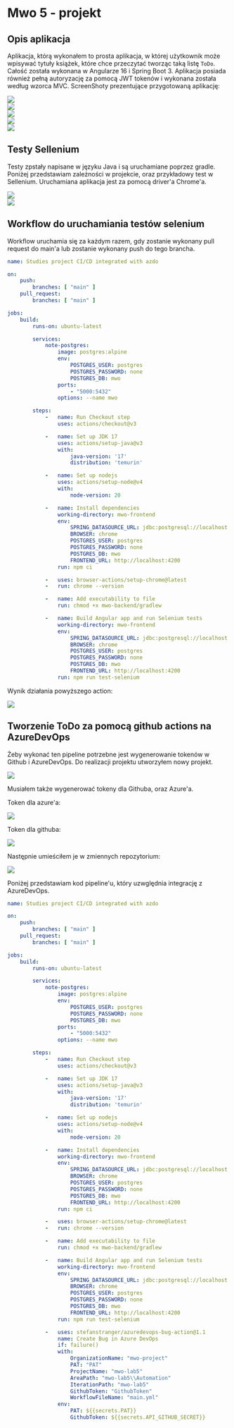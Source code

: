 # Mwo 5 - projekt

## Opis aplikacja

Aplikacja, którą wykonałem to prosta aplikacja, w której użytkownik może wpisywać tytuły książek, które chce przeczytać tworząc taką listę `ToDo`. Całość została wykonana w Angularze 16 i Spring Boot 3. Aplikacja posiada również pełną autoryzację za pomocą JWT tokenów i wykonana została według wzorca MVC. ScreenShoty prezentujące przygotowaną aplikację:

<div alignment="center">
    <img src="docs/1.png">
</div>

<div alignment="center">
    <img src="docs/2.png">
</div>

<div alignment="center">
    <img src="docs/3.png">
</div>

<div alignment="center">
    <img src="docs/4.png">
</div>

<div alignment="center">
    <img src="docs/5.png">
</div>

## Testy Sellenium

Testy zpstały napisane w języku Java i są uruchamiane poprzez gradle. Poniżej przedstawiam zależności w projekcie, oraz przykładowy test w Sellenium. Uruchamiana aplikacja jest za pomocą driver'a Chrome'a.

<div alignment="center">
    <img src="docs/6.png">
</div>

<div alignment="center">
    <img src="docs/7.png">
</div>

## Workflow do uruchamiania testów selenium

Workflow uruchamia się za każdym razem, gdy zostanie wykonany pull request do main'a lub zostanie wykonany push do tego brancha.

```yml
name: Studies project CI/CD integrated with azdo

on:
    push:
        branches: [ "main" ]
    pull_request:
        branches: [ "main" ]

jobs:
    build:
        runs-on: ubuntu-latest

        services:
            note-postgres:
                image: postgres:alpine
                env:
                    POSTGRES_USER: postgres
                    POSTGRES_PASSWORD: none
                    POSTGRES_DB: mwo
                ports:
                    - "5000:5432"
                options: --name mwo

        steps:
            -   name: Run Checkout step
                uses: actions/checkout@v3

            -   name: Set up JDK 17
                uses: actions/setup-java@v3
                with:
                    java-version: '17'
                    distribution: 'temurin'

            -   name: Set up nodejs
                uses: actions/setup-node@v4
                with:
                    node-version: 20

            -   name: Install dependencies
                working-directory: mwo-frontend
                env:
                    SPRING_DATASOURCE_URL: jdbc:postgresql://localhost:5000/mwo
                    BROWSER: chrome
                    POSTGRES_USER: postgres
                    POSTGRES_PASSWORD: none
                    POSTGRES_DB: mwo
                    FRONTEND_URL: http://localhost:4200
                run: npm ci

            -   uses: browser-actions/setup-chrome@latest
            -   run: chrome --version

            -   name: Add executability to file
                run: chmod +x mwo-backend/gradlew

            -   name: Build Angular app and run Selenium tests
                working-directory: mwo-frontend
                env:
                    SPRING_DATASOURCE_URL: jdbc:postgresql://localhost:5000/mwo
                    BROWSER: chrome
                    POSTGRES_USER: postgres
                    POSTGRES_PASSWORD: none
                    POSTGRES_DB: mwo
                    FRONTEND_URL: http://localhost:4200
                run: npm run test-selenium
```

Wynik działania powyższego action:

<div alignment="center">
    <img src="docs/8.png">
</div>

## Tworzenie ToDo za pomocą github actions na AzureDevOps

Żeby wykonać ten pipeline potrzebne jest wygenerowanie tokenów w Github i AzureDevOps. Do realizacji projektu utworzyłem nowy projekt.

<div alignment="center">
    <img src="docs/9.png">
</div>

Musiałem także wygenerować tokeny dla Githuba, oraz Azure'a.

Token dla azure'a:

<div alignment="center">
    <img src="docs/10.png">
</div>

Token dla githuba:

<div alignment="center">
    <img src="docs/11.png">
</div>

Następnie umieściłem je w zmiennych repozytorium:

<div alignment="center">
    <img src="docs/12.png">
</div>

Poniżej przedstawiam kod pipeline'u, który uzwględnia integrację z AzureDevOps.

```yml
name: Studies project CI/CD integrated with azdo

on:
    push:
        branches: [ "main" ]
    pull_request:
        branches: [ "main" ]

jobs:
    build:
        runs-on: ubuntu-latest

        services:
            note-postgres:
                image: postgres:alpine
                env:
                    POSTGRES_USER: postgres
                    POSTGRES_PASSWORD: none
                    POSTGRES_DB: mwo
                ports:
                    - "5000:5432"
                options: --name mwo

        steps:
            -   name: Run Checkout step
                uses: actions/checkout@v3

            -   name: Set up JDK 17
                uses: actions/setup-java@v3
                with:
                    java-version: '17'
                    distribution: 'temurin'

            -   name: Set up nodejs
                uses: actions/setup-node@v4
                with:
                    node-version: 20

            -   name: Install dependencies
                working-directory: mwo-frontend
                env:
                    SPRING_DATASOURCE_URL: jdbc:postgresql://localhost:5000/mwo
                    BROWSER: chrome
                    POSTGRES_USER: postgres
                    POSTGRES_PASSWORD: none
                    POSTGRES_DB: mwo
                    FRONTEND_URL: http://localhost:4200
                run: npm ci

            -   uses: browser-actions/setup-chrome@latest
            -   run: chrome --version

            -   name: Add executability to file
                run: chmod +x mwo-backend/gradlew

            -   name: Build Angular app and run Selenium tests
                working-directory: mwo-frontend
                env:
                    SPRING_DATASOURCE_URL: jdbc:postgresql://localhost:5000/mwo
                    BROWSER: chrome
                    POSTGRES_USER: postgres
                    POSTGRES_PASSWORD: none
                    POSTGRES_DB: mwo
                    FRONTEND_URL: http://localhost:4200
                run: npm run test-selenium

            -   uses: stefanstranger/azuredevops-bug-action@1.1
                name: Create Bug in Azure DevOps
                if: failure()
                with:
                    OrganizationName: "mwo-project"
                    PAT: "PAT"
                    ProjectName: "mwo-lab5"
                    AreaPath: "mwo-lab5\\Automation"
                    IterationPath: "mwo-lab5"
                    GithubToken: "GithubToken"
                    WorkflowFileName: "main.yml"
                env:
                    PAT: ${{secrets.PAT}}
                    GithubToken: ${{secrets.API_GITHUB_SECRET}}
```
